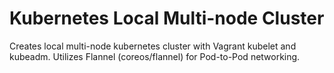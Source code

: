 # Kubernetes Local Multi-node Cluster
Creates local multi-node kubernetes cluster with Vagrant kubelet and kubeadm. Utilizes Flannel (coreos/flannel)
for Pod-to-Pod networking. 

